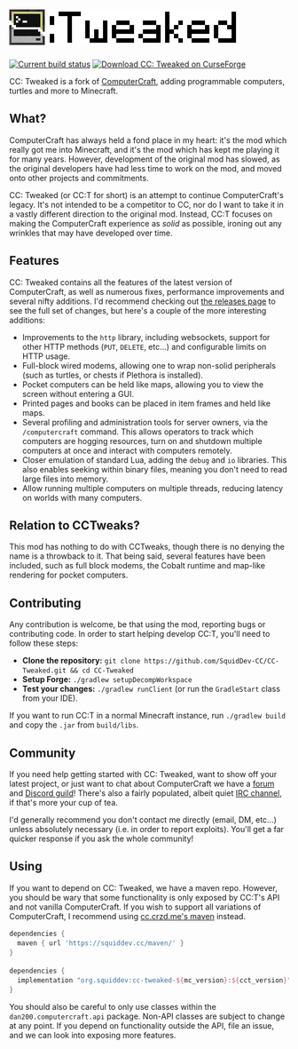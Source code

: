# ![CC: Tweaked](doc/logo.png)
[![Current build status](https://github.com/SquidDev-CC/CC-Tweaked/workflows/Build/badge.svg)](https://github.com/SquidDev-CC/CC-Tweaked/actions "Current build status") [![Download CC: Tweaked on CurseForge](http://cf.way2muchnoise.eu/title/cc-tweaked.svg)](https://minecraft.curseforge.com/projects/cc-tweaked "Download CC: Tweaked on CurseForge")

CC: Tweaked is a fork of [ComputerCraft](https://github.com/dan200/ComputerCraft), adding programmable computers,
turtles and more to Minecraft.

## What?
ComputerCraft has always held a fond place in my heart: it's the mod which really got me into Minecraft, and it's the
mod which has kept me playing it for many years. However, development of the original mod has slowed, as the original
developers have had less time to work on the mod, and moved onto other projects and commitments.

CC: Tweaked (or CC:T for short) is an attempt to continue ComputerCraft's legacy. It's not intended to be a competitor
to CC, nor do I want to take it in a vastly different direction to the original mod. Instead, CC:T focuses on making the
ComputerCraft experience as _solid_ as possible, ironing out any wrinkles that may have developed over time.

## Features
CC: Tweaked contains all the features of the latest version of ComputerCraft, as well as numerous fixes, performance
improvements and several nifty additions. I'd recommend checking out [the releases page](https://github.com/SquidDev-CC/CC-Tweaked/releases)
to see the full set of changes, but here's a couple of the more interesting additions:

 - Improvements to the `http` library, including websockets, support for other HTTP methods (`PUT`, `DELETE`, etc...)
   and configurable limits on HTTP usage.
 - Full-block wired modems, allowing one to wrap non-solid peripherals (such as turtles, or chests if Plethora is
   installed).
 - Pocket computers can be held like maps, allowing you to view the screen without entering a GUI.
 - Printed pages and books can be placed in item frames and held like maps.
 - Several profiling and administration tools for server owners, via the `/computercraft` command. This allows operators
   to track which computers are hogging resources, turn on and shutdown multiple computers at once and interact with
   computers remotely.
 - Closer emulation of standard Lua, adding the `debug` and `io` libraries. This also enables seeking within binary
   files, meaning you don't need to read large files into memory.
 - Allow running multiple computers on multiple threads, reducing latency on worlds with many computers.

## Relation to CCTweaks?
This mod has nothing to do with CCTweaks, though there is no denying the name is a throwback to it. That being said,
several features have been included, such as full block modems, the Cobalt runtime and map-like rendering for pocket
computers.

## Contributing
Any contribution is welcome, be that using the mod, reporting bugs or contributing code. In order to start helping
develop CC:T, you'll need to follow these steps:

 - **Clone the repository:** `git clone https://github.com/SquidDev-CC/CC-Tweaked.git && cd CC-Tweaked`
 - **Setup Forge:** `./gradlew setupDecompWorkspace`
 - **Test your changes:** `./gradlew runClient` (or run the `GradleStart` class from your IDE).

If you want to run CC:T in a normal Minecraft instance, run `./gradlew build` and copy the `.jar` from `build/libs`.

## Community
If you need help getting started with CC: Tweaked, want to show off your latest project, or just want to chat about
ComputerCraft we have a [forum](https://forums.computercraft.cc/) and [Discord guild](https://discord.gg/H2UyJXe)!
There's also a fairly populated, albeit quiet [IRC channel](http://webchat.esper.net/?channels=#computercraft), if
that's more your cup of tea.

I'd generally recommend you don't contact me directly (email, DM, etc...) unless absolutely necessary (i.e. in order to
report exploits). You'll get a far quicker response if you ask the whole community!

## Using
If you want to depend on CC: Tweaked, we have a maven repo. However, you should be wary that some functionality is only
exposed by CC:T's API and not vanilla ComputerCraft. If you wish to support all variations of ComputerCraft, I recommend
using [cc.crzd.me's maven](https://cc.crzd.me/maven/) instead.

```groovy
dependencies {
  maven { url 'https://squiddev.cc/maven/' }
}

dependencies {
  implementation "org.squiddev:cc-tweaked-${mc_version}:${cct_version}"
}
```

You should also be careful to only use classes within the `dan200.computercraft.api` package. Non-API classes are
subject to change at any point. If you depend on functionality outside the API, file an issue, and we can look into
exposing more features.
